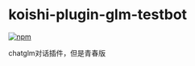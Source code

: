 # koishi-plugin-glm-testbot

[![npm](https://img.shields.io/npm/v/koishi-plugin-glm-testbot?style=flat-square)](https://www.npmjs.com/package/koishi-plugin-glm-testbot)

chatglm对话插件，但是青春版
